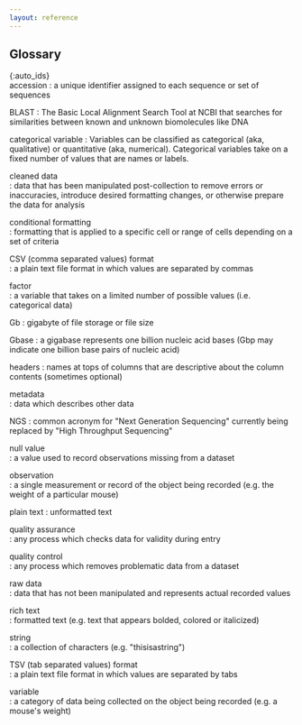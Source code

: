 ```yaml
---
layout: reference
---
```


## Glossary

{:auto_ids}  
accession
:   a unique identifier assigned to each sequence or set of sequences

BLAST
:   The Basic Local Alignment Search Tool at NCBI that searches for similarities between known and unknown biomolecules like DNA

categorical variable
:   Variables can be classified as categorical (aka, qualitative) or quantitative (aka, numerical). Categorical variables take on a fixed number of values that are names or labels. 

cleaned data  
:   data that has been manipulated post-collection to remove errors or inaccuracies, introduce desired formatting changes, or otherwise prepare the data for analysis

conditional formatting  
:   formatting that is applied to a specific cell or range of cells depending on a set of criteria  

CSV (comma separated values) format  
:   a plain text file format in which values are separated by commas

factor  
:   a variable that takes on a limited number of possible values (i.e. categorical data)

Gb
:   gigabyte of file storage or file size

Gbase
:   a gigabase represents one billion nucleic acid bases (Gbp may indicate one billion base pairs of nucleic acid)

headers
:   names at tops of columns that are descriptive about the column contents (sometimes optional)

metadata  
:   data which describes other data  

NGS
:   common acronym for "Next Generation Sequencing" currently being replaced by "High Throughput Sequencing"

null value  
:   a value used to record observations missing from a dataset

observation  
:   a single measurement or record of the object being recorded (e.g. the weight of a particular mouse)

plain text
:   unformatted text

quality assurance  
:   any process which checks data for validity during entry  

quality control  
:   any process which removes problematic data from a dataset

raw data  
:   data that has not been manipulated and represents actual recorded values

rich text  
:  formatted text (e.g. text that appears bolded, colored or italicized)

string  
:   a collection of characters (e.g. "thisisastring")

TSV (tab separated values) format  
:   a plain text file format in which values are separated by tabs

variable  
:   a category of data being collected on the object being recorded (e.g. a mouse's weight)